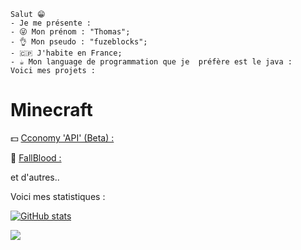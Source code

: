 ```
Salut 😁
- Je me présente :
- 😜 Mon prénom : "Thomas";
- 👌 Mon pseudo : "fuzeblocks";
- 🇨🇵 J'habite en France;
- ☕ Mon language de programmation que je  préfère est le java :
Voici mes projets :
```
# Minecraft 
💵 [Cconomy 'API' (Beta) :](https://github.com/fuzeblocks/Cconomy)

🏥 [FallBlood :](https://github.com/fuzeblocks/FallBlood) 

et d'autres..

Voici mes statistiques :

[![ GitHub stats](https://github-readme-stats.vercel.app/api?username=fuzeblocks)](https://github.com/anuraghazra/github-readme-stats)


![](https://komarev.com/ghpvc/?username=fuzeblocks)
